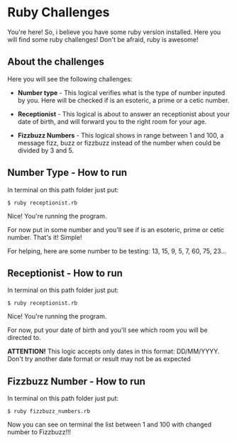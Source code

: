 # Ruby Challenges
You're here! So, i believe you have some ruby version installed.
Here you will find some ruby challenges! Don't be afraid, ruby is awesome!

## About the challenges
Here you will see the following challenges:

- **Number type** - This logical verifies what is the type of number inputed by you. Here will be checked if is an esoteric, a prime or a cetic number.

- **Receptionist** - This logical is about to answer an receptionist about your date of birth, and will forward you to the right room for your age.

- **Fizzbuzz Numbers** - This logical shows in range between 1 and 100, a message fizz, buzz or fizzbuzz instead of the number when could be divided by 3 and 5.

## Number Type - How to run
In terminal on this path folder just put:
```
$ ruby receptionist.rb
```

Nice! You're running the program.

For now put in some number and you'll see if is an esoteric, prime or cetic number. That's it! Simple!

For helping, here are some number to be testing: 13, 15, 9, 5, 7, 60, 75, 23...

## Receptionist - How to run
In terminal on this path folder just put:
```
$ ruby receptionist.rb
```

Nice! You're running the program.

For now, put your date of birth and you'll see which room you will be directed to.

**ATTENTION!** This logic accepts only dates in this format: DD/MM/YYYY. Don't try another date format or result may not be as expected

## Fizzbuzz Number - How to run
In terminal on this path folder just put:
```
$ ruby fizzbuzz_numbers.rb
```

Now you can see on terminal the list between 1 and 100 with changed number to Fizzbuzz!!!
